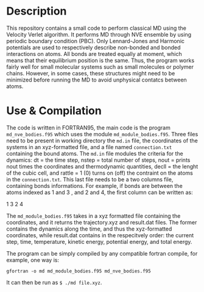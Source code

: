 # Description 
This repository contains a small code to perform classical MD using the Velocity Verlet algorithm.
It performs MD through NVE ensemble by using periodic boundary condition (PBC). 
Only Lennard-Jones and Harmonic potentials are used to respectively describe 
non-bonded and bonded interactions on atoms. All bonds are treated equally at moment, which 
means that their equilibrium position is the same. Thus, the program works fairly well for small molecular systems 
such as small molecules or polymer chains. However, in some cases, these structures might need to be minimized
before running the MD to avoid unphysical contatcs between atoms. 


# Use & Compilation
The code is written in FORTRAN95, the main code is the program `md_nve_bodies.f95` which uses the module
`md_module_bodies.f95`. Three files need to be present in working directory the `md.in` file, the coordinates of the systems
in an xyz-formatted file, and a file named `connection.txt` containing the bound atoms. The `md.in` file modules the criteria for the dynamics: dt = the time step,
nstep = total number of steps, nout = prints nout times the coordinates and thermodynamic quantities, decll = the lenght of the cubic cell,
and rattle = 1 (0) turns on (off) the contraint on the atoms in the `connection.txt`. This last file needs to be a two columns file, containing bonds informations. For example, if bonds are between the atoms indexed as 1 and 3 , and 2 and 4, the first column can be written as:

1 3
2 4

The `md_module_bodies.f95` takes in a xyz formatted file containing the coordinates, and it returns
the trajectory.xyz and result.dat files. The former contains the dynamics along the time, and thus the xyz-formatted coordinates, 
while result.dat contains in the respecitvely order: the current step, time, temperature, kinetic energy, potential energy, and total energy. 

The program can be simply compiled by any compatible fortran compile, for example, one way is: 

`gfortran -o md md_module_bodies.f95 md_nve_bodies.f95`

It can then be run as `$ ./md file.xyz`. 
